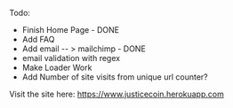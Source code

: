 Todo:
- Finish Home Page - DONE
- Add FAQ
- Add email -- > mailchimp - DONE
- email validation with regex
- Make Loader Work
- Add Number of site visits from unique url counter?

Visit the site here:
https://www.justicecoin.herokuapp.com
